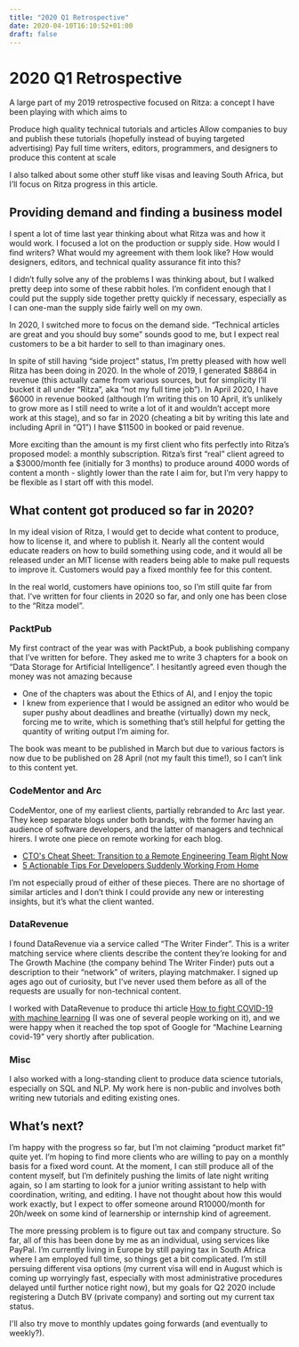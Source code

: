 ```yaml
---
title: "2020 Q1 Retrospective"
date: 2020-04-10T16:10:52+01:00
draft: false
---
```


# 2020 Q1 Retrospective

A large part of my 2019 retrospective focused on Ritza: a concept I have been playing with which aims to

Produce high quality technical tutorials and articles
Allow companies to buy and publish these tutorials (hopefully instead of buying targeted advertising)
Pay full time writers, editors, programmers, and designers to produce this content at scale

I also talked about some other stuff like visas and leaving South Africa, but I’ll focus on Ritza progress in this article.

## Providing demand and finding a business model

I spent a lot of time last year thinking about what Ritza was and how it would work. I focused a lot on the production or supply side. How would I find writers? What would my agreement with them look like? How would designers, editors, and technical quality assurance fit into this?

I didn’t fully solve any of the problems I was thinking about, but I walked pretty deep into some of these rabbit holes. I’m confident enough that I could put the supply side together pretty quickly if necessary, especially as I can one-man the supply side fairly well on my own.

In 2020, I switched more to focus on the demand side. “Technical articles are great and you should buy some” sounds good to me, but I expect real customers to be a bit harder to sell to than imaginary ones.

In spite of still having “side project” status, I’m pretty pleased with how well Ritza has been doing in 2020. In the whole of 2019, I generated $8864 in revenue (this actually came from various sources, but for simplicity I’ll bucket it all under “Ritza”, aka “not my full time job”). In April 2020, I have $6000 in revenue booked (although I’m writing this on 10 April, it’s unlikely to grow more as I still need to write a lot of it and wouldn’t accept more work at this stage), and so far in 2020 (cheating a bit by writing this late and including April in “Q1”) I have $11500 in booked or paid revenue.

More exciting than the amount is my first client who fits perfectly into Ritza’s proposed model: a monthly subscription. Ritza’s first “real” client agreed to a $3000/month fee (initially for 3 months) to produce around 4000 words of content a month - slightly lower than the rate I aim for, but I’m very happy to be flexible as I start off with this model.

## What content got produced so far in 2020?

In my ideal vision of Ritza, I would get to decide what content to produce, how to license it, and where to publish it. Nearly all the content would educate readers on how to build something using code, and it would all be released under an MIT license with readers being able to make pull requests to improve it. Customers would pay a fixed monthly fee for this content.

In the real world, customers have opinions too, so I’m still quite far from that. I’ve written for four clients in 2020 so far, and only one has been close to the “Ritza model”.

### PacktPub
My first contract of the year was with PacktPub, a book publishing company that I’ve written for before. They asked me to write 3 chapters for a book on “Data Storage for Artificial Intelligence”. I hesitantly agreed even though the money was not amazing because

* One of the chapters was about the Ethics of AI, and I enjoy the topic
* I knew from experience that I would be assigned an editor who would be super pushy about deadlines and breathe (virtually) down my neck, forcing me to write, which is something that’s still helpful for getting the quantity of writing output I’m aiming for.


The book was meant to be published in March but due to various factors is now due to be published on 28 April (not my fault this time!), so I can’t link to this content yet.

### CodeMentor and Arc
CodeMentor, one of my earliest clients, partially rebranded to Arc last year. They keep separate blogs under both brands, with the former having an audience of software developers, and the latter of managers and technical hirers. I wrote one piece on remote working for each blog.

* [CTO's Cheat Sheet: Transition to a Remote Engineering Team Right Now](https://arc.dev/blog/transition-remote-engineering-team-965iuuiidx)
* [5 Actionable Tips For Developers Suddenly Working From Home](https://www.codementor.io/blog/dev-wfh-94omq9htht)

I’m not especially proud of either of these pieces. There are no shortage of similar articles and I don’t think I could provide any new or interesting insights, but it’s what the client wanted.

### DataRevenue
I found DataRevenue via a service called “The Writer Finder”. This is a writer matching service where clients describe the content they’re looking for and The Growth Machine (the company behind The Writer Finder) puts out a description to their “network” of writers, playing matchmaker. I signed up ages ago out of curiosity, but I’ve never used them before as all of the requests are usually for non-technical content.

I worked with DataRevenue to produce thi article [How to fight COVID-19 with machine learning](https://www.datarevenue.com/en-blog/machine-learning-covid-19) (I was one of several people working on it), and we were happy when it reached the top spot of Google for “Machine Learning covid-19” very shortly after publication.

### Misc
I also worked with a long-standing client to produce data science tutorials, especially on SQL and NLP. My work here is non-public and involves both writing new tutorials and editing existing ones.

## What’s next?

I’m happy with the progress so far, but I’m not claiming “product market fit” quite yet. I’m hoping to find more clients who are willing to pay on a monthly basis for a fixed word count. At the moment, I can still produce all of the content myself, but I’m definitely pushing the limits of late night writing again, so I am starting to look for a junior writing assistant to help with coordination, writing, and editing. I have not thought about how this would work exactly, but I expect to offer someone around R10000/month for 20h/week on some kind of learnership or internship kind of agreement. 

The more pressing problem is to figure out tax and company structure. So far, all of this has been done by me as an individual, using services like PayPal. I’m currently living in Europe by still paying tax in South Africa where I am employed full time, so things get a bit complicated. I’m still persuing different visa options (my current visa will end in August which is coming up worryingly fast, especially with most administrative procedures delayed until further notice right now), but my goals for Q2 2020 include registering a Dutch BV (private company) and sorting out my current tax status.

I'll also try move to monthly updates going forwards (and eventually to weekly?).
